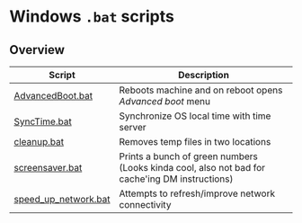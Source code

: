 # Windows `.bat` scripts
## Overview

| Script | Description |
| ------ | ----------- |
| [AdvancedBoot.bat](./windows/AdvancedBoot.bat) | Reboots machine and on reboot opens _Advanced boot_ menu | 
| [SyncTime.bat](./windows/SyncTime.bat) |  Synchronize OS local time with time server |  
| [cleanup.bat](./windows/cleanup.bat) | Removes temp files in two locations |  
| [screensaver.bat](./windows/screensaver.bat) | Prints a bunch of green numbers (Looks kinda cool, also not bad for cache'ing DM instructions) |  
| [speed_up_network.bat](./windows/speed_up_network.bat) | Attempts to refresh/improve network connectivity | 


